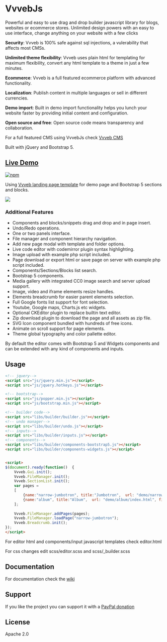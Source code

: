 # VvvebJs
Powerful and easy to use drag and drop builder javascript library for blogs, websites or ecommerce stores.
Unlimited design powers with an easy to use interface, change anything on your website with a few clicks

**Security**: Vvveb is 100% safe against sql injections, a vulerability that affects most CMSs.

**Unlimited theme flexibility**: Vvveb uses plain html for templating for maximum flexibility, convert any html template to a theme in just a few minutes.

**Ecommerce**: Vvveb is a full featured ecommerce platform with advanced functionality.

**Localization**: Publish content in multiple languages or sell in different currencies.

**Demo import**: Built in demo import functionality helps you lunch your website faster by providing initial content and configuration.

**Open source and free**: Open source code means transparency and collaboration.

For a full featured CMS using VvvebJs check [Vvveb CMS](https://github.com/givanz/Vvveb)

Built with jQuery and Bootstrap 5.

## [Live Demo](https://www.vvveb.com/vvvebjs/editor.html)

[![npm](https://img.shields.io/npm/v/vvvebjs.svg)](https://www.npmjs.com/package/vvvebjs)

Using [Vvveb landing page template](https://github.com/givanz/Vvveb-landing-bootstrap5-template) for demo page and Bootstrap 5 sections and blocks.

<img src="https://www.vvveb.com/img/browser.png">

### Additional Features

* Components and blocks/snippets drag and drop and in page insert.
* Undo/Redo operations.
* One or two panels interface.
* File manager and component hierarchy navigation.
* Add new page modal with template and folder options.
* Live code editor with codemirror plugin syntax highlighting.
* Image upload with example php script included.
* Page download or export html or save page on server with example php script included.
* Components/Sections/Blocks list search.
* Bootstrap 5 components.
* Media gallery with integrated CC0 image search and server upload support.
* Image, video and iframe elements resize handles.
* Elements breadcrumb for easier parent elements selection.
* Full Google fonts list support for font selection.
* Youtube, Google maps, Charts.js etc widgets.
* Optional CKEditor plugin to replace builtin text editor.
* Zip download plugin to download the page and all assets as zip file.
* SVG Icon component bundled with hundreds of free icons.
* Animate on scroll support for page elements.
* Theme global typography and color pallette editor.


By default the editor comes with Bootstrap 5 and Widgets components and can be extended with any kind of components and inputs.

## Usage

```html
<!-- jquery-->
<script src="js/jquery.min.js"></script>
<script src="js/jquery.hotkeys.js"></script>

<!-- bootstrap-->
<script src="js/popper.min.js"></script>
<script src="js/bootstrap.min.js"></script>

<!-- builder code-->
<script src="libs/builder/builder.js"></script>	
<!-- undo manager-->
<script src="libs/builder/undo.js"></script>	
<!-- inputs-->
<script src="libs/builder/inputs.js"></script>	
<!-- components-->
<script src="libs/builder/components-bootstrap5.js"></script>	
<script src="libs/builder/components-widgets.js"></script>	


<script>
$(document).ready(function()  {
	Vvveb.Gui.init();
	Vvveb.FileManager.init();
	Vvveb.SectionList.init();
	var pages = 
	[
		{name:"narrow-jumbotron", title:"Jumbotron",  url: "demo/narrow-jumbotron/index.html", file: "demo/narrow-jumbotron/index.html", assets: ['demo/narrow-jumbotron/narrow-jumbotron.css']},
		{name:"album", title:"Album",  url: "demo/album/index.html", file: "demo/album/index.html", folder:"content", assets: ['demo/album/album.css']},
	];
	
	Vvveb.FileManager.addPages(pages);
	Vvveb.FileManager.loadPage("narrow-jumbotron");
	Vvveb.Breadcrumb.init();
});
</script>
```

For editor html and components/input javascript templates check editor.html

For css changes edit scss/editor.scss and scss/_builder.scss

## Documentation

For documentation check the [wiki](https://github.com/givanz/VvvebJs/wiki)

## Support

If you like the project you can support it with a [PayPal donation](https://paypal.me/zgivan)


## License

Apache 2.0
